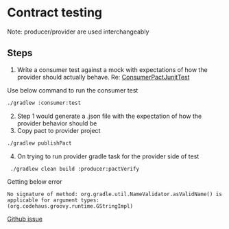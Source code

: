 # Contract testing

Note: producer/provider are used interchangeably

## Steps

1. Write a consumer test against a mock with expectations of how the provider should actually behave. Re: [ConsumerPactJunitTest](file://consumer/src/test/java/ConsumerPactJunitTest.java)

Use below command to run the consumer test
```zsh
./gradlew :consumer:test
```

2. Step 1 would generate a .json file with the expectation of how the provider behavior should be
3. Copy pact to provider project  

```zsh
./gradlew publishPact
```

4. On trying to run provider gradle task for the provider side of test
```zsh
 ./gradlew clean build :producer:pactVerify
```

Getting below error

```text
No signature of method: org.gradle.util.NameValidator.asValidName() is applicable for argument types: (org.codehaus.groovy.runtime.GStringImpl)
```

[Github issue](https://github.com/DiUS/pact-jvm/issues/693)